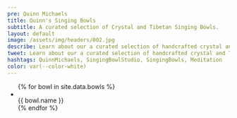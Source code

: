 ```yaml
---
pre: Quinn Michaels
title: Quinn's Singing Bowls
subtitle: A curated selection of Crystal and Tibetan Singing Bowls.
layout: default
image: /assets/img/headers/002.jpg
describe: Learn about our a curated selection of handcrafted crystal and Tibetan singing bowls, designed to promote relaxation, meditation, and healing. Each singing bowl is unique and offers its own distinctive vibrations. Explore our collection and find the perfect instrument to enhance your spiritual journey.
tweet: Learn about our a curated selection of handcrafted crystal and Tibetan singing bowls, designed to promote relaxation, meditation, and healing.
hashtags: QuinnMichaels, SingingBowlStudio, SingingBowls, Meditation
color: var(--color-white)
---
```


<article class="bowls">
  <ul>
    {% for bowl in site.data.bowls %}
      <li>
        <div class="bowl">
          <div class="thumbnail"><img src="{{ bowl.thumbnail }}" alt=""></div>
          <div class="title">{{ bowl.name }}</div>
        </div>
      </li>
    {% endfor %}
  </ul>
</article>
